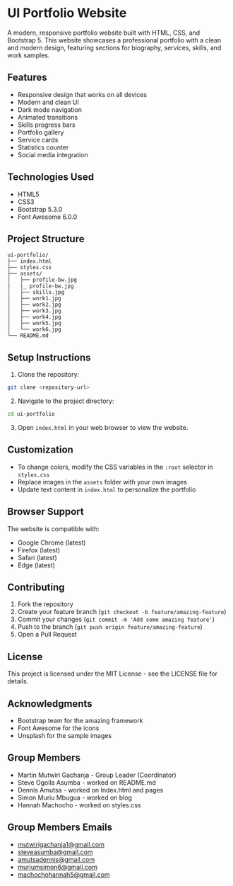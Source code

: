 
# UI Portfolio Website

A modern, responsive portfolio website built with HTML, CSS, and Bootstrap 5. This website showcases a professional portfolio with a clean and modern design, featuring sections for biography, services, skills, and work samples.

## Features

- Responsive design that works on all devices
- Modern and clean UI
- Dark mode navigation
- Animated transitions
- Skills progress bars
- Portfolio gallery
- Service cards
- Statistics counter
- Social media integration

## Technologies Used

- HTML5
- CSS3
- Bootstrap 5.3.0
- Font Awesome 6.0.0

## Project Structure

```
ui-portfolio/
├── index.html
├── styles.css
├── assets/
│   ├── profile-bw.jpg
|   |_ profile-bw.jpg
│   ├── skills.jpg
│   ├── work1.jpg
│   ├── work2.jpg
│   ├── work3.jpg
│   ├── work4.jpg
│   ├── work5.jpg
│   └── work6.jpg
└── README.md
```

## Setup Instructions

1. Clone the repository:
```bash
git clone <repository-url>
```

2. Navigate to the project directory:
```bash
cd ui-portfolio
```

3. Open `index.html` in your web browser to view the website.

## Customization

- To change colors, modify the CSS variables in the `:root` selector in `styles.css`
- Replace images in the `assets` folder with your own images
- Update text content in `index.html` to personalize the portfolio

## Browser Support

The website is compatible with:
- Google Chrome (latest)
- Firefox (latest)
- Safari (latest)
- Edge (latest)

## Contributing

1. Fork the repository
2. Create your feature branch (`git checkout -b feature/amazing-feature`)
3. Commit your changes (`git commit -m 'Add some amazing feature'`)
4. Push to the branch (`git push origin feature/amazing-feature`)
5. Open a Pull Request

## License

This project is licensed under the MIT License - see the LICENSE file for details.

## Acknowledgments

- Bootstrap team for the amazing framework
- Font Awesome for the icons
- Unsplash for the sample images

##  Group Members
- Martin Mutwiri Gachanja - Group Leader (Coordinator)
- Steve Ogolla Asumba - worked on README.md
- Dennis Amutsa - worked on Index.html and pages
- Simon Muriu Mbugua - worked on blog
- Hannah Machocho - worked on styles.css

##  Group Members Emails
- mutwirigachanja1@gmail.com
- steveasumba@gmail.com
- amutsadennis@gmail.com
- muriumsimon6@gmail.com
- machochohannah5@gmail.com